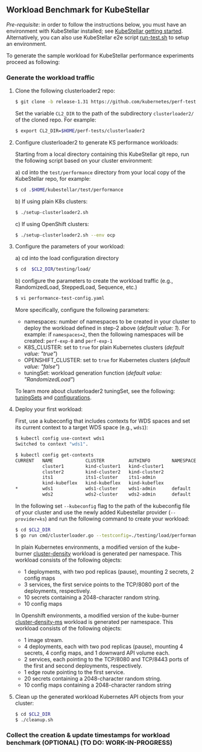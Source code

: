 ## Workload Benchmark for KubeStellar

*Pre-requisite*: in order to follow the instructions below, you must have an environment with KubeStellar installed; see [KubeStellar getting started](https://docs.kubestellar.io/release-0.23.1/direct/get-started/). Alternatively, you can also use KubeStellar e2e script [run-test.sh](https://github.com/kubestellar/kubestellar/blob/main/test/e2e/run-test.sh) to setup an environment.

To generate the sample workload for KubeStellar performance experiments proceed as following:

### Generate the workload traffic

1. Clone the following clusterloader2 repo: 

   ```bash
   $ git clone -b release-1.31 https://github.com/kubernetes/perf-tests.git
   ```

   Set the variable `CL2_DIR` to the path of the subdirectory `clusterloader2/` of the cloned repo. For example: 

   ```bash
   $ export CL2_DIR=$HOME/perf-tests/clusterloader2
   ```

2. Configure clusterloader2 to generate KS performance workloads:

   Starting from a local directory containing this KubeStellar git repo, run the following script based on your cluster environment:

   a) cd into the `test/performance` directory from your local copy of the KubeStellar repo, for example:

   ```bash
   $ cd .$HOME/kubestellar/test/performance
   ```

   b) If using plain K8s clusters:

   ```bash
   $ ./setup-clusterloader2.sh
   ```

   c) If using OpenShift clusters: 

   ```bash
   $ ./setup-clusterloader2.sh --env ocp
   ```

3. Configure the parameters of your workload:  

   a) cd into the load configuration directory

   ```bash
   $ cd  $CL2_DIR/testing/load/
   ```
  
   b) configure the parameters to create the workload traffic (e.g., RandomizedLoad, SteppedLoad, Sequence, etc.)
   
   ```bash
   $ vi performance-test-config.yaml
   ``` 

   More specifically, configure the following parameters: 

   - namespaces: number of namespaces to be created in your cluster to deploy the workload defined in step-2 above (*default value: 1*). For example: if `namespaces=2`, then the following namespaces will be created: `perf-exp-0` and `perf-exp-1`
   - K8S_CLUSTER: set to `true` for plain Kubernetes clusters (*default value: "true"*)
   - OPENSHIFT_CLUSTER: set to `true` for Kubernetes clusters (*default value: "false"*)
   - tuningSet: workload generation function (*default value: "RandomizedLoad"*)

   To learn more about clusterloader2 tuningSet, see the following: [tuningSets](https://github.com/kubernetes/perf-tests/blob/master/clusterloader2/docs/design.md#tuning-set) and [configurations](https://github.com/kubernetes/perf-tests/blob/fac2a5eec96fab76a4bc4858795df4544b729b0b/clusterloader2/api/types.go#L249).




4. Deploy your first workload:

   First, use a kubeconfig that includes contexts for WDS spaces and set its current context to a target WDS space (e.g., `wds1`):

   ```bash
   $ kubectl config use-context wds1
   Switched to context "wds1".

   $ kubectl config get-contexts
   CURRENT   NAME            CLUSTER         AUTHINFO        NAMESPACE
             cluster1        kind-cluster1   kind-cluster1   
             cluster2        kind-cluster2   kind-cluster2   
             its1            its1-cluster    its1-admin      
             kind-kubeflex   kind-kubeflex   kind-kubeflex   
   *         wds1            wds1-cluster    wds1-admin      default
             wds2            wds2-cluster    wds2-admin      default
   ```


   In the following set ``--kubeconfig`` flag to the path of the kubeconfig file of your cluster and use the newly added Kubestellar provider (`--provider=ks`) and run the following command to create your workload:

   ```bash
   $ cd $CL2_DIR
   $ go run cmd/clusterloader.go --testconfig=./testing/load/performance-test-config.yaml --kubeconfig=<path>/wds-kubeconfig --provider=ks --v=2
   ```

    In plain Kubernetes environments, a modified version of the kube-burner [cluster-density](https://github.com/kube-burner/kube-burner/tree/main/examples/workloads/cluster-density) workload is generated per namespace. This workload consists of the following objects:

   - 1 deployments, with two pod replicas (pause), mounting 2 secrets, 2 config maps
   - 3 services, the first service points to the TCP/8080 port of the deployments, respectively.
   - 10 secrets containing a 2048-character random string.
   - 10 config maps

   In Openshift environments, a modified version of the kube-burner [cluster-density-ms](https://github.com/kube-burner/kube-burner-ocp/tree/478bb42e1842a94ca3210d26a08633b70a443005/cmd/config/cluster-density-ms) workload is generated per namespace. This workload consists of the following objects:

    - 1 image stream.
    - 4 deployments, each with two pod replicas (pause), mounting 4 secrets, 4 config maps, and
      1 downward API volume each.
    - 2 services, each pointing to the TCP/8080 and TCP/8443 ports of the first and second
      deployments, respectively.
    - 1 edge route pointing to the first service.
    - 20 secrets containing a 2048-character random string.
    - 10 config maps containing a 2048-character random string




5. Clean up the generated workload Kubernetes API objects from your cluster:

   ```bash
   $ cd $CL2_DIR
   $ ./cleanup.sh
   ```

### Collect the creation & update timestamps for workload benchmark (OPTIONAL) (TO DO: WORK-IN-PROGRESS)